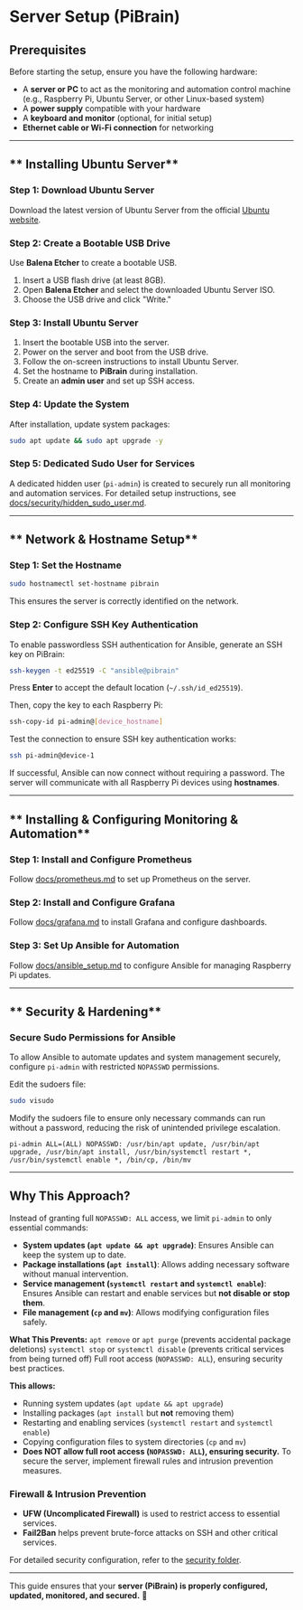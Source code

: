 # Server Setup (PiBrain)

## Prerequisites
Before starting the setup, ensure you have the following hardware:
- A **server or PC** to act as the monitoring and automation control machine (e.g., Raspberry Pi, Ubuntu Server, or other Linux-based system)
- A **power supply** compatible with your hardware
- A **keyboard and monitor** (optional, for initial setup)
- **Ethernet cable or Wi-Fi connection** for networking

---

## ** Installing Ubuntu Server**

### **Step 1: Download Ubuntu Server**
Download the latest version of Ubuntu Server from the official [Ubuntu website](https://ubuntu.com/download/server).

### **Step 2: Create a Bootable USB Drive**
Use **Balena Etcher** to create a bootable USB.

1. Insert a USB flash drive (at least 8GB).
2. Open **Balena Etcher** and select the downloaded Ubuntu Server ISO.
3. Choose the USB drive and click "Write."

### **Step 3: Install Ubuntu Server**
1. Insert the bootable USB into the server.
2. Power on the server and boot from the USB drive.
3. Follow the on-screen instructions to install Ubuntu Server.
4. Set the hostname to **PiBrain** during installation.
5. Create an **admin user** and set up SSH access.

### **Step 4: Update the System**
After installation, update system packages:
```bash
sudo apt update && sudo apt upgrade -y
```

### **Step 5: Dedicated Sudo User for Services**
A dedicated hidden user (`pi-admin`) is created to securely run all monitoring and automation services. For detailed setup instructions, see [docs/security/hidden_sudo_user.md](docs/security/hidden_sudo_user.md).

---

## ** Network & Hostname Setup**

### **Step 1: Set the Hostname**
```bash
sudo hostnamectl set-hostname pibrain
```
This ensures the server is correctly identified on the network.

### **Step 2: Configure SSH Key Authentication**
To enable passwordless SSH authentication for Ansible, generate an SSH key on PiBrain:
```bash
ssh-keygen -t ed25519 -C "ansible@pibrain"
```
Press **Enter** to accept the default location (`~/.ssh/id_ed25519`).

Then, copy the key to each Raspberry Pi:
```bash
ssh-copy-id pi-admin@[device_hostname]
```
Test the connection to ensure SSH key authentication works:
```bash
ssh pi-admin@device-1
```
If successful, Ansible can now connect without requiring a password.
The server will communicate with all Raspberry Pi devices using **hostnames**.

---

## ** Installing & Configuring Monitoring & Automation**

### **Step 1: Install and Configure Prometheus**
Follow [docs/prometheus.md](https://github.com/gorman-ap/rpi-fleet-management/blob/main/docs/monitoring/prometheus_setup.md) to set up Prometheus on the server.

### **Step 2: Install and Configure Grafana**
Follow [docs/grafana.md](https://github.com/gorman-ap/rpi-fleet-management/blob/main/docs/monitoring/grafana_setup.md) to install Grafana and configure dashboards.

### **Step 3: Set Up Ansible for Automation**
Follow [docs/ansible_setup.md](https://github.com/gorman-ap/rpi-fleet-management/blob/main/docs/monitoring/ansible_setup.md) to configure Ansible for managing Raspberry Pi updates.

---

## ** Security & Hardening**

### **Secure Sudo Permissions for Ansible**

To allow Ansible to automate updates and system management securely, configure `pi-admin` with restricted `NOPASSWD` permissions.

Edit the sudoers file:
```bash
sudo visudo
```
Modify the sudoers file to ensure only necessary commands can run without a password, reducing the risk of unintended privilege escalation.
```
pi-admin ALL=(ALL) NOPASSWD: /usr/bin/apt update, /usr/bin/apt upgrade, /usr/bin/apt install, /usr/bin/systemctl restart *, /usr/bin/systemctl enable *, /bin/cp, /bin/mv
```
---

## **Why This Approach?**
Instead of granting full `NOPASSWD: ALL` access, we limit `pi-admin` to only essential commands:
- **System updates (`apt update && apt upgrade`)**: Ensures Ansible can keep the system up to date.
- **Package installations (`apt install`)**: Allows adding necessary software without manual intervention.
- **Service management (`systemctl restart` and `systemctl enable`)**: Ensures Ansible can restart and enable services but **not disable or stop them**.
- **File management (`cp` and `mv`)**: Allows modifying configuration files safely.

 **What This Prevents:**
 `apt remove` or `apt purge` (prevents accidental package deletions)
 `systemctl stop` or `systemctl disable` (prevents critical services from being turned off)
 Full root access (`NOPASSWD: ALL`), ensuring security best practices.

 **This allows:**
- Running system updates (`apt update && apt upgrade`)
- Installing packages (`apt install` but **not** removing them)
- Restarting and enabling services (`systemctl restart` and `systemctl enable`)
- Copying configuration files to system directories (`cp` and `mv`)
- **Does NOT allow full root access (`NOPASSWD: ALL`), ensuring security.**
To secure the server, implement firewall rules and intrusion prevention measures.

### **Firewall & Intrusion Prevention**
- **UFW (Uncomplicated Firewall)** is used to restrict access to essential services.
- **Fail2Ban** helps prevent brute-force attacks on SSH and other critical services.

For detailed security configuration, refer to the [security folder](https://github.com/gorman-ap/rpi-fleet-management/tree/main/docs/security).

---

This guide ensures that your **server (PiBrain) is properly configured, updated, monitored, and secured.** 🚀
